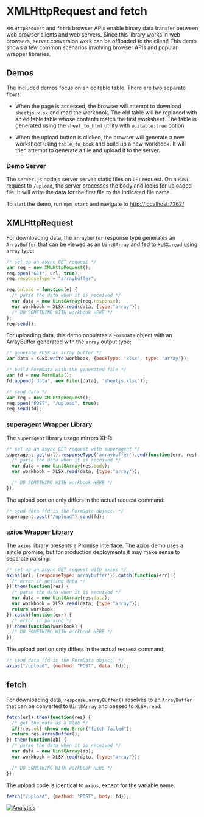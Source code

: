 # XMLHttpRequest and fetch

`XMLHttpRequest` and `fetch` browser APIs enable binary data transfer between
web browser clients and web servers.  Since this library works in web browsers,
server conversion work can be offloaded to the client!  This demo shows a few
common scenarios involving browser APIs and popular wrapper libraries.

## Demos

The included demos focus on an editable table.  There are two separate flows:

- When the page is accessed, the browser will attempt to download `sheetjs.xlsx`
  and read the workbook.  The old table will be replaced with an editable table
  whose contents match the first worksheet.  The table is generated using the
  `sheet_to_html` utility with `editable:true` option

- When the upload button is clicked, the browser will generate a new worksheet
  using `table_to_book` and build up a new workbook.  It will then attempt to
  generate a file and upload it to the server.

### Demo Server

The `server.js` nodejs server serves static files on `GET` request.  On a `POST`
request to `/upload`, the server processes the body and looks for uploaded file.
It will write the data for the first file to the indicated file name.

To start the demo, run `npm start` and navigate to <http://localhost:7262/>


## XMLHttpRequest

For downloading data, the `arraybuffer` response type generates an `ArrayBuffer`
that can be viewed as an `Uint8Array` and fed to `XLSX.read` using `array` type:

```js
/* set up an async GET request */
var req = new XMLHttpRequest();
req.open("GET", url, true);
req.responseType = "arraybuffer";

req.onload = function(e) {
  /* parse the data when it is received */
  var data = new Uint8Array(req.response);
  var workbook = XLSX.read(data, {type:"array"});
  /* DO SOMETHING WITH workbook HERE */
};
req.send();
```

For uploading data, this demo populates a `FormData` object with an ArrayBuffer
generated with the `array` output type:

```js
/* generate XLSX as array buffer */
var data = XLSX.write(workbook, {bookType: 'xlsx', type: 'array'});

/* build FormData with the generated file */
var fd = new FormData();
fd.append('data', new File([data], 'sheetjs.xlsx'));

/* send data */
var req = new XMLHttpRequest();
req.open("POST", "/upload", true);
req.send(fd);
```

### superagent Wrapper Library

The `superagent` library usage mirrors XHR:

```js
/* set up an async GET request with superagent */
superagent.get(url).responseType('arraybuffer').end(function(err, res) {
  /* parse the data when it is received */
  var data = new Uint8Array(res.body);
  var workbook = XLSX.read(data, {type:"array"});

  /* DO SOMETHING WITH workbook HERE */
});
```

The upload portion only differs in the actual request command:

```js
/* send data (fd is the FormData object) */
superagent.post("/upload").send(fd);
```

### axios Wrapper Library

The `axios` library presents a Promise interface.  The axios demo uses a single
promise, but for production deployments it may make sense to separate parsing:

```js
/* set up an async GET request with axios */
axios(url, {responseType:'arraybuffer'}).catch(function(err) {
  /* error in getting data */
}).then(function(res) {
  /* parse the data when it is received */
  var data = new Uint8Array(res.data);
  var workbook = XLSX.read(data, {type:"array"});
  return workbook;
}).catch(function(err) {
  /* error in parsing */
}).then(function(workbook) {
  /* DO SOMETHING WITH workbook HERE */
});
```

The upload portion only differs in the actual request command:

```js
/* send data (fd is the FormData object) */
axios("/upload", {method: "POST", data: fd});
```

## fetch

For downloading data, `response.arrayBuffer()` resolves to an `ArrayBuffer` that
can be converted to `Uint8Array` and passed to `XLSX.read`:

```js
fetch(url).then(function(res) {
  /* get the data as a Blob */
  if(!res.ok) throw new Error("fetch failed");
  return res.arrayBuffer();
}).then(function(ab) {
  /* parse the data when it is received */
  var data = new Uint8Array(ab);
  var workbook = XLSX.read(data, {type:"array"});

  /* DO SOMETHING WITH workbook HERE */
});
```

The upload code is identical to `axios`, except for the variable name:

```js
fetch("/upload", {method: "POST", body: fd});
```

[![Analytics](https://ga-beacon.appspot.com/UA-36810333-1/SheetJS/js-xlsx?pixel)](https://github.com/SheetJS/js-xlsx)
